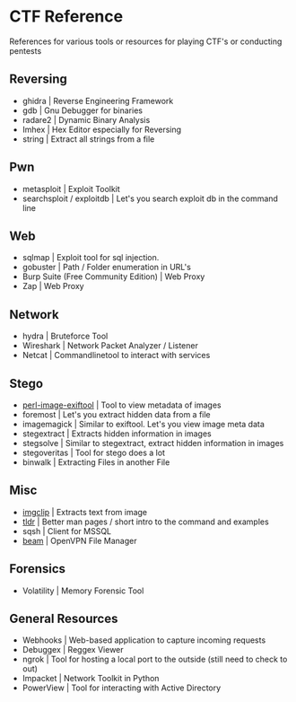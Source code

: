 # CTF Reference
References for various tools or resources for playing CTF's or conducting pentests

## Reversing
- ghidra | Reverse Engineering Framework
- gdb | Gnu Debugger for binaries
- radare2 | Dynamic Binary Analysis
- Imhex | Hex Editor especially for Reversing
- string | Extract all strings from a file

## Pwn
- metasploit | Exploit Toolkit
- searchsploit / exploitdb | Let's you search exploit db in the command line

## Web
- sqlmap | Exploit tool for sql injection.
- gobuster | Path / Folder enumeration in URL's
- Burp Suite (Free Community Edition) | Web Proxy
- Zap | Web Proxy 

## Network
- hydra | Bruteforce Tool
- Wireshark | Network Packet Analyzer / Listener
- Netcat | Commandlinetool to interact with services

## Stego
- [perl-image-exiftool]() | Tool to view metadata of images
- foremost | Let's you extract hidden data from a file
- imagemagick | Similar to exiftool. Let's you view image meta data
- stegextract | Extracts hidden information in images
- stegsolve | Similar to stegextract, extract hidden information in images
- stegoveritas | Tool for stego does a lot
- binwalk | Extracting Files in another File

## Misc
- [imgclip](https://github.com/hydr0nium/ctf_reference/blob/main/misc/imgclip.md) | Extracts text from image
- [tldr](https://github.com/hydr0nium/ctf_reference/blob/main/misc/tldr.md) | Better man pages / short intro to the command and examples
- sqsh | Client for MSSQL
- [beam](https://github.com/hydr0nium/beam) | OpenVPN File Manager 

## Forensics
- Volatility | Memory Forensic Tool

## General Resources
- Webhooks | Web-based application to capture incoming requests
- Debuggex | Reggex Viewer
- ngrok | Tool for hosting a local port to the outside (still need to check to out)
- Impacket | Network Toolkit in Python
- PowerView | Tool for interacting with Active Directory
